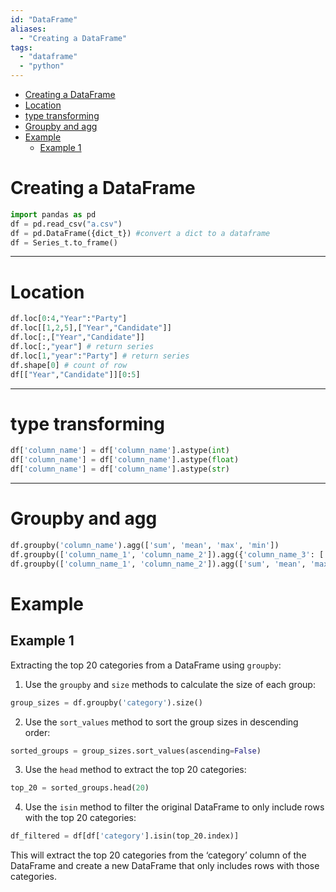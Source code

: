 ```yaml
---
id: "DataFrame"
aliases:
  - "Creating a DataFrame"
tags:
  - "dataframe"
  - "python"
---
```


<!--toc:start-->
- [Creating a DataFrame](#creating-a-dataframe)
- [Location](#location)
- [type transforming](#type-transforming)
- [Groupby and agg](#groupby-and-agg)
- [Example](#example)
  - [Example 1](#example-1)
<!--toc:end-->

# Creating a DataFrame
```python
import pandas as pd
df = pd.read_csv("a.csv")
df = pd.DataFrame({dict_t}) #convert a dict to a dataframe
df = Series_t.to_frame()
```
---
# Location
```python
df.loc[0:4,"Year":"Party"]
df.loc[[1,2,5],["Year","Candidate"]]
df.loc[:,["Year","Candidate"]]
df.loc[:,"year"] # return series
df.loc[1,"year":"Party"] # return series
df.shape[0] # count of row
df[["Year","Candidate"]][0:5]
```
---
# type transforming
```python
df['column_name'] = df['column_name'].astype(int)
df['column_name'] = df['column_name'].astype(float)
df['column_name'] = df['column_name'].astype(str)
```
---
# Groupby and agg
```python
df.groupby('column_name').agg(['sum', 'mean', 'max', 'min'])
df.groupby(['column_name_1', 'column_name_2']).agg({'column_name_3': ['sum', 'mean'], 'column_name_4': ['max', 'min']})
df.groupby(['column_name_1', 'column_name_2']).agg(['sum', 'mean', 'max', 'min'])
```


# Example

## Example 1

Extracting the top 20 categories from a DataFrame using `groupby`:

1. Use the `groupby` and `size` methods to calculate the size of each group:
```python
group_sizes = df.groupby('category').size()
````

2.  Use the `sort_values` method to sort the group sizes in descending order:

```python
sorted_groups = group_sizes.sort_values(ascending=False)
```

3.  Use the `head` method to extract the top 20 categories:

```python
top_20 = sorted_groups.head(20)
```

4.  Use the `isin` method to filter the original DataFrame to only include rows with the top 20 categories:

```python
df_filtered = df[df['category'].isin(top_20.index)]
```

This will extract the top 20 categories from the ‘category’ column of the DataFrame and create a new DataFrame that only includes rows with those categories.

